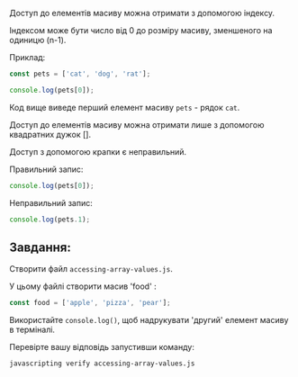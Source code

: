 Доступ до елементів масиву можна отримати з допомогою індексу.

Індексом може бути число від 0 до розміру масиву, зменшеного на одиницю (n-1).

Приклад:

```js
const pets = ['cat', 'dog', 'rat'];

console.log(pets[0]);
```

Код вище виведе перший елемент масиву `pets` - рядок `cat`.

Доступ до елементів масиву можна отримати лише з допомогою квадратних дужок [].

Доступ з допомогою крапки є неправильний.

Правильний запис:

```js
console.log(pets[0]);
```

Неправильний запис:
```js
console.log(pets.1);
```

## Завдання:

Створити файл `accessing-array-values.js`.

У цьому файлі створити масив 'food' :
```js
const food = ['apple', 'pizza', 'pear'];
```

Використайте `console.log()`, щоб надрукувати 'другий' елемент масиву в терміналі.

Перевірте вашу відповідь запустивши команду:

```bash
javascripting verify accessing-array-values.js
```
